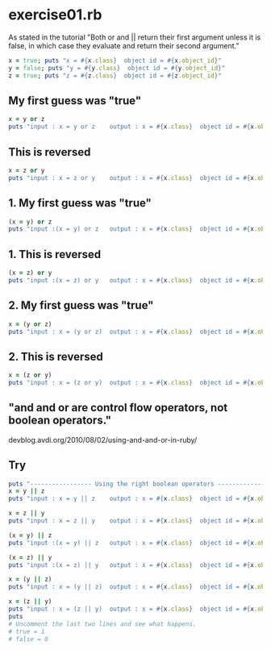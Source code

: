 # exercise01.rb

As stated in the tutorial
"Both or and || return their first argument unless it is false,
in which case they evaluate and return their second argument."

```ruby
x = true; puts "x = #{x.class}  object id = #{x.object_id}"
y = false; puts "y = #{y.class}  object id = #{y.object_id}"
z = true; puts "z = #{z.class}  object id = #{z.object_id}"
```

## My first guess was "true"

```ruby
x = y or z
puts "input : x = y or z    output : x = #{x.class}  object id = #{x.object_id}"
```

## This is reversed

```ruby
x = z or y
puts "input : x = z or y    output : x = #{x.class}  object id = #{x.object_id}"
```

## 1. My first guess was "true"

```ruby
(x = y) or z
puts "input :(x = y) or z   output : x = #{x.class}  object id = #{x.object_id}"
```

## 1. This is reversed

```ruby
(x = z) or y
puts "input :(x = z) or y   output : x = #{x.class}  object id = #{x.object_id}"
```

## 2. My first guess was "true"

```ruby
x = (y or z)
puts "input : x = (y or z)  output : x = #{x.class}  object id = #{x.object_id}"
```

## 2. This is reversed

```ruby
x = (z or y)
puts "input : x = (z or y)  output : x = #{x.class}  object id = #{x.object_id}"
```

## "and and or are control flow operators, not boolean operators."

devblog.avdi.org/2010/08/02/using-and-and-or-in-ruby/

## Try

```ruby
puts "----------------- Using the right boolean operators -----------------"
x = y || z
puts "input : x = y || z    output : x = #{x.class}  object id = #{x.object_id}"

x = z || y
puts "input : x = z || y    output : x = #{x.class}  object id = #{x.object_id}"

(x = y) || z
puts "input :(x = y) || z   output : x = #{x.class}  object id = #{x.object_id}"

(x = z) || y
puts "input :(x = z) || y   output : x = #{x.class}  object id = #{x.object_id}"

x = (y || z)
puts "input : x = (y || z)  output : x = #{x.class}  object id = #{x.object_id}"

x = (z || y)
puts "input : x = (z || y)  output : x = #{x.class}  object id = #{x.object_id}"
puts
# Uncomment the last two lines and see what happens.
# true = 1
# false = 0
```
